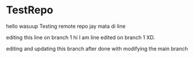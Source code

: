 # TestRepo
hello wasuup
Testing remote repo
jay mata di line


editing this line on branch 1
hi I am line edited on branch 1 XD.


editing and updating this branch after done with modifying the main branch
